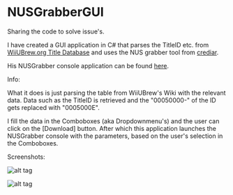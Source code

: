 # NUSGrabberGUI
Sharing the code to solve issue's.

I have created a GUI application in C# that parses the TitleID etc. from [WiiUBrew.org Title Database](http://wiiubrew.org/wiki/Title_database) and uses the NUS grabber tool from [crediar](https://twitter.com/crediar).

His NUSGrabber console application can be found [here](http://crediar.no-ip.com/wupsite/).

Info:

What it does is just parsing the table from WiiUBrew's Wiki with the relevant data.
Data such as the TitleID is retrieved and the "00050000-" of the ID gets replaced with "0005000E".

I fill the data in the Comboboxes (aka Dropdownmenu's) and the user can click on the [Download] button.
After which this application launches the NUSGrabber console with the parameters, based on the user's selection in the Comboboxes.

Screenshots:

![alt tag](http://i.imgur.com/N4Kt8en.png)

![alt tag](http://i.imgur.com/Kfmnyws.png)
